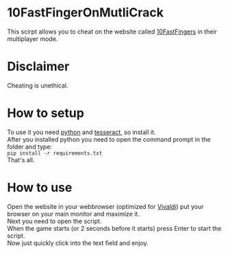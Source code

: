 # 10FastFingerOnMutliCrack
This scirpt allows you to cheat on the website called [10FastFingers](https://10fastfingers.com/typing-test/english) in their multiplayer mode.
# Disclaimer
Cheating is unethical.
# How to setup
To use it you need [python](python.org) and [tesseract](https://tesseract-ocr.github.io), so install it. <br>
After you installed python you need to open the command prompt in the folder and type: <br>
```pip install -r requirements.txt``` <br>
That's all.
# How to use
Open the website in your webbrowser (optimized for [Vivaldi](https://vivaldi.com)) put your browser on your main monitor and maximize it. <br>
Next you need to open the script. <br>
When the game starts (or 2 seconds before it starts) press Enter to start the script. <br>
Now just quickly click into the text field and enjoy.
